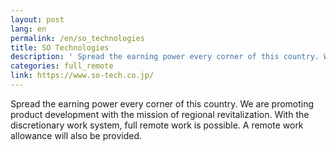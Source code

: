 ```yaml
---
layout: post
lang: en
permalink: /en/so_technologies
title: SO Technologies
description: ' Spread the earning power every corner of this country. We are promoting product development with the mission of regional revitalization.  With the discretionary work system, full remote work is possible. A remote work allowance will also be provided. '
categories: full_remote
link: https://www.so-tech.co.jp/
---
```


<p>Spread the earning power every corner of this country. We are promoting product development with the mission of regional revitalization.  With the discretionary work system, full remote work is possible. A remote work allowance will also be provided.</p>
